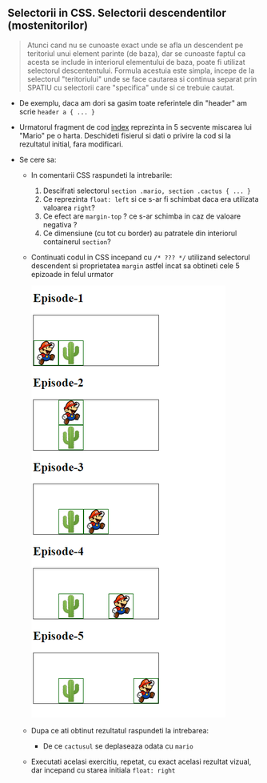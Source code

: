 ## Selectorii in CSS. Selectorii descendentilor (mostenitorilor)

> Atunci cand nu se cunoaste exact unde se afla un descendent pe teritoriul unui element parinte (de baza), dar se cunoaste faptul ca acesta se include in interiorul elementului de baza, poate fi utilizat selectorul descententului. Formula acestuia este simpla, incepe de la selectorul "teritoriului" unde se face cautarea si continua separat prin SPATIU cu selectorii care "specifica" unde si ce trebuie cautat.

* De exemplu, daca am dori sa gasim toate referintele din "header" am scrie ```header a { ... }```

* Urmatorul fragment de cod [index](./index.html) reprezinta in 5 secvente miscarea lui "Mario" pe o harta. Deschideti fisierul si dati o privire la cod si la rezultatul initial, fara modificari.
* Se cere sa:
  * In comentarii CSS raspundeti la intrebarile:
    1. Descifrati selectorul ```section .mario, section .cactus { ... } ``` 
    2. Ce reprezinta ```float: left``` si ce s-ar fi schimbat daca era utilizata valoarea ```right```?
    3. Ce efect are ```margin-top``` ? ce s-ar schimba in caz de valoare negativa ?
    4. Ce dimensiune (cu tot cu border) au patratele din interiorul containerul ```section```?
  * Continuati codul in CSS incepand cu ```/* ??? */``` utilizand selectorul descendent si proprietatea ```margin``` astfel incat sa obtineti cele 5 epizoade in felul urmator
    
      ![result-1](./result-1.png)    

  * Dupa ce ati obtinut rezultatul raspundeti la intrebarea:
    * De ce ```cactusul``` se deplaseaza odata cu ```mario```
  * Executati acelasi exercitiu, repetat, cu exact acelasi rezultat vizual, dar incepand cu starea initiala ```float: right```  